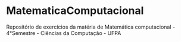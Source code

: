 # MatematicaComputacional
Repositório de exercícios da matéria de Matemática computacional - 4°Semestre - Ciências da Computação - UFPA
